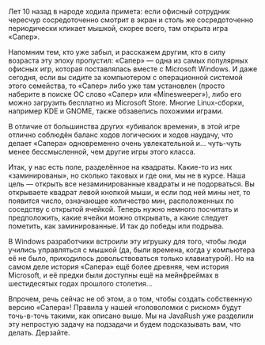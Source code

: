 Лет 10 назад в народе ходила примета: если офисный сотрудник чересчур сосредоточенно смотрит в экран и столь же
сосредоточенно периодически кликает мышкой, скорее всего, там открыта игра «Сапер».

Напомним тем, кто уже забыл, и расскажем другим, кто в силу возраста эту эпоху пропустил: «Сапер» — одна из самых
популярных офисных игр, которая поставлялась вместе с Microsoft Windows. И даже сегодня, если вы сидите за компьютером с
операционной системой этого семейства, то «Сапер» либо уже там установлен (просто наберите в поиске ОС слово «Сапер» или
«Minesweeper»), либо его можно загрузить бесплатно из Microsoft Store. Многие Linux-сборки, например KDE и GNOME, также
обзавелись похожими играми.

В отличие от большинства других «убивалок времени», в этой игре отлично соблюдён баланс ходов логических и ходов
наудачу, что делает «Сапера» одновременно очень увлекательной и… чуть-чуть менее бессмысленной, чем другие игры этого
класса.

Итак, у нас есть поле, разделённое на квадраты. Какие-то из них «заминированы», но сколько таковых и где они, мы не в
курсе. Наша цель — открыть все незаминированные квадраты и не подорваться. Вы открываете квадрат левой кнопкой мыши, и
если под ней мины нет, то появится число, означающее количество мин, расположенных по соседству с открытой ячейкой.
Теперь нужно немного посчитать и предположить, какие ячейки можно открывать, а какие следует пометить, как
заминированные. И так до победы или подрыва.

В Windows разработчики встроили эту игрушку для того, чтобы люди учились управляться с мышкой (да, были времена, когда у
компьютера её не было, приходилось довольствоваться только клавиатурой). Но на самом деле история «Сапера» ещё более
древняя, чем история Microsoft, и её предки были доступны ещё на мейнфреймах в шестидесятых годах прошлого столетия…

Впрочем, речь сейчас не об этом, а о том, чтобы создать собственную версию «Сапера»!  Правила у нашей «головоломки с
риском» будут точь-в-точь такими, как описано выше. Мы на JavaRush уже разделили эту непростую задачу на подзадачи и
будем подсказывать вам, что делать. Дерзайте. 
